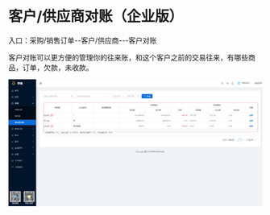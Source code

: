 # 客户/供应商对账（企业版）

入口：采购/销售订单--客户/供应商---客户对账

客户对账可以更方便的管理你的往来账，和这个客户之前的交易往来，有哪些商品，订单，欠款，未收款。

![PNG](..\image\订单管理\08-客户供应商对账01.jpg)



